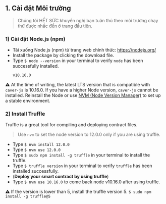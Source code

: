 ## 1. Cài đặt Môi trường <a id="1-environment-setup"></a>

> Chúng tôi HẾT SỨC khuyến nghị bạn tuân thủ theo môi trường chạy thử được nhắc đến ở trang đầu tiên.

### 1) Cài đặt Node.js (npm) <a id="1-install-node-js-npm"></a>

- Tải xuống Node.js (npm) từ trang web chính thức: https://nodejs.org/
- Install the package by clicking the download file.
- Type `$ node --version` in your terminal to verify `node` has been successfully installed.
    ```
    v10.16.0
    ```

&#9888; At the time of writing, the latest LTS version that is compatible with `caver-js` is 10.16.0. If you have a higher Node version, `caver-js` cannot be installed. Reinstall the Node or use [NVM (Node Version Manager)](https://github.com/nvm-sh/nvm) to set up a stable environment.

### 2) Install Truffle <a id="2-install-truffle"></a>
Truffle is a great tool for compiling and deploying contract files.

> Use `nvm` to set the node version to 12.0.0 only if you are using truffle.

- Type `$ nvm install 12.0.0`
- Type `$ nvm use 12.0.0`
- Type `$ sudo npm install -g truffle` in your terminal to install the truffle.
- Type `$ truffle version` in your terminal to verify `truffle` has been installed successfully.
- (**Deploy your smart contract by using truffle**)
- Type `$ nvm use 10.16.0` to come back node v10.16.0 after using truffle.

&#9888; If the version is lower than 5, install the truffle version 5. `$ sudo npm install -g truffle@5`
